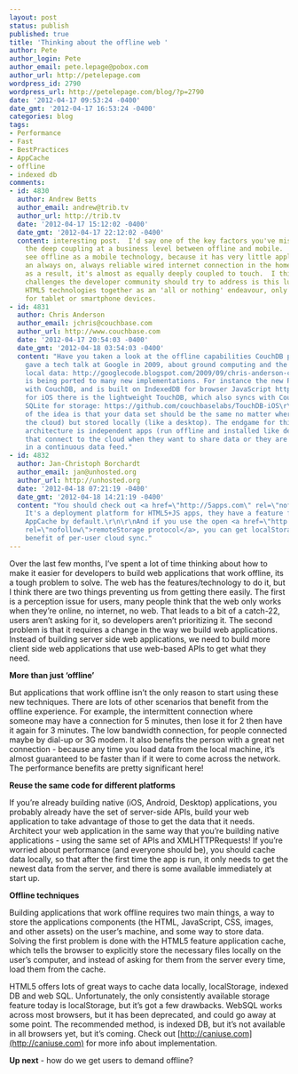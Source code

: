 ```yaml
---
layout: post
status: publish
published: true
title: 'Thinking about the offline web '
author: Pete
author_login: Pete
author_email: pete.lepage@pobox.com
author_url: http://petelepage.com
wordpress_id: 2790
wordpress_url: http://petelepage.com/blog/?p=2790
date: '2012-04-17 09:53:24 -0400'
date_gmt: '2012-04-17 16:53:24 -0400'
categories: blog
tags:
- Performance
- Fast
- BestPractices
- AppCache
- offline
- indexed db
comments:
- id: 4830
  author: Andrew Betts
  author_email: andrew@trib.tv
  author_url: http://trib.tv
  date: '2012-04-17 15:12:02 -0400'
  date_gmt: '2012-04-17 22:12:02 -0400'
  content: interesting post.  I'd say one of the key factors you've missed here is
    the deep coupling at a business level between offline and mobile.  Product managers
    see offline as a mobile technology, because it has very little application to
    an always on, always reliable wired internet connection in the home or office.  And
    as a result, it's almost as equally deeply coupled to touch.  I think one of the
    challenges the developer community should try to address is this lumping of all
    HTML5 technologies together as an 'all or nothing' endeavour, only to be considered
    for tablet or smartphone devices.
- id: 4831
  author: Chris Anderson
  author_email: jchris@couchbase.com
  author_url: http://www.couchbase.com
  date: '2012-04-17 20:54:03 -0400'
  date_gmt: '2012-04-18 03:54:03 -0400'
  content: "Have you taken a look at the offline capabilities CouchDB provides? I
    gave a tech talk at Google in 2009, about ground computing and the benefits of
    local data: http://googlecode.blogspot.com/2009/09/chris-anderson-couchdb-relaxing-offline.html\r\n\r\nCouch
    is being ported to many new implementations. For instance the new PouchDB syncs
    with CouchDB, and is built on IndexedDB for browser JavaScript https://github.com/mikeal/pouchdb\r\n\r\nAlso
    for iOS there is the lightweight TouchDB, which also syncs with CouchDB and uses
    SQLite for storage: https://github.com/couchbaselabs/TouchDB-iOS\r\n\r\nThe essence
    of the idea is that your data set should be the same no matter where you are (like
    the cloud) but stored locally (like a desktop). The endgame for this application
    architecture is independent apps (run offline and installed like desktop apps)
    that connect to the cloud when they want to share data or they are interested
    in a continuous data feed."
- id: 4832
  author: Jan-Christoph Borchardt
  author_email: jan@unhosted.org
  author_url: http://unhosted.org
  date: '2012-04-18 07:21:19 -0400'
  date_gmt: '2012-04-18 14:21:19 -0400'
  content: "You should check out <a href=\"http://5apps.com\" rel=\"nofollow\">5apps</a>.
    It's a deployment platform for HTML5+JS apps, they have a feature for enabling
    AppCache by default.\r\n\r\nAnd if you use the open <a href=\"http://unhosted.org/#remotestorage\"
    rel=\"nofollow\">remoteStorage protocol</a>, you can get localStorage with the
    benefit of per-user cloud sync."
---
```

Over the last few months, I’ve spent a lot of time thinking about how to make it easier for developers to build web applications that work offline, its a tough problem to solve. The web has the features/technology to do it, but I think there are two things preventing us from getting there easily. The first is a perception issue for users, many people think that the web only works when they’re online, no internet, no web. That leads to a bit of a catch-22, users aren’t asking for it, so developers aren’t prioritizing it. The second problem is that it requires a change in the way we build web applications. Instead of building server side web applications, we need to build more client side web applications that use web-based APIs to get what they need.

**More than just ‘offline’**

But applications that work offline isn’t the only reason to start using these new techniques. There are lots of other scenarios that benefit from the offline experience. For example, the intermittent connection where someone may have a connection for 5 minutes, then lose it for 2 then have it again for 3 minutes. The low bandwidth connection, for people connected maybe by dial-up or 3G modem. It also benefits the person with a great net connection - because any time you load data from the local machine, it’s almost guaranteed to be faster than if it were to come across the network. The performance benefits are pretty significant here!

**Reuse the same code for different platforms**

If you’re already building native (iOS, Android, Desktop) applications, you probably already have the set of server-side APIs, build your web application to take advantage of those to get the data that it needs. Architect your web application in the same way that you’re building native applications - using the same set of APIs and XMLHTTPRequests! If you’re worried about performance (and everyone should be), you should cache data locally, so that after the first time the app is run, it only needs to get the newest data from the server, and there is some available immediately at start up.

**Offline techniques**

Building applications that work offline requires two main things, a way to store the applications components (the HTML, JavaScript, CSS, images, and other assets) on the user’s machine, and some way to store data. Solving the first problem is done with the HTML5 feature application cache, which tells the browser to explicitly store the necessary files locally on the user’s computer, and instead of asking for them from the server every time, load them from the cache.

HTML5 offers lots of great ways to cache data locally, localStorage, indexed DB and web SQL. Unfortunately, the only consistently available storage feature today is localStorage, but it’s got a few drawbacks. WebSQL works across most browsers, but it has been deprecated, and could go away at some point. The recommended method, is indexed DB, but it’s not available in all browsers yet, but it’s coming. Check out [http://caniuse.com](http://caniuse.com) for more info about implementation.

**Up next** - how do we get users to demand offline?
